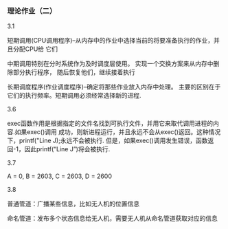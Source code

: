 ### 理论作业（二）

3.1

短期调用(CPU调用程序)–从内存中的作业中选择当前的将要准备执行的作业，并且分配CPU给
它们

中期调用特别在分时系统作为及时调度层使用。 实现一个交换方案来从内存中删除部分执行程序，
随后恢复他们，继续接着执行

长期调度程序(作业调度程序)–确定将那些作业放入内存中处理。
主要的区别在于它们的执行频率。短期调用必须经常选择新的进程.

3.6

exec函数作用是根据指定的文件名找到可执行文件，并用它来取代调用进程的内容.如果exec()调用
成功，则新进程运行，并且永远不会从exec()返回。这种情况下，printf("Line J);永远不会被执行.
但是，如果exec()调用发生错误，函数返回-1，因此printf(“Line J”)将会被执行.

3.7

 A = 0, B = 2603, C = 2603, D = 2600

3.8

普通管道：广播某些信息，比如无人机的位置信息

命名管道：发布多个状态信息给无人机，需要无人机从命名管道获取对应的信息
